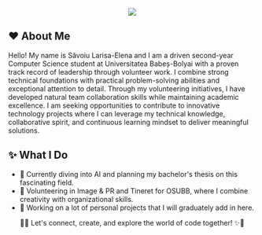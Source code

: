 <p align="center">
  <img src="https://capsule-render.vercel.app/api?text=✨%20Welcome!!!%20✨&animation=fadeIn&type=waving&color=gradient&customColorList=29&height=100&fontColor=FFFDD0&fontAlignY=35"/>
</p> 

<!--
**savoiu-larisa-elena/savoiu-larisa-elena** is a ✨ _special_ ✨ repository because its `README.md` (this file) appears on your GitHub profile.

Here are some ideas to get you started:

- 🔭 I’m currently working on ...
- 🌱 I’m currently learning ...
- 👯 I’m looking to collaborate on ...
- 🤔 I’m looking for help with ...
- 💬 Ask me about ...
- 📫 How to reach me: ...
- 😄 Pronouns: ...
- ⚡ Fun fact: ...
-->

## ❤️ About Me
Hello! My name is Săvoiu Larisa-Elena and I am a driven second-year Computer Science student at Universitatea Babeș-Bolyai with a proven track record of leadership through volunteer work. I combine strong technical foundations with practical problem-solving abilities and exceptional attention to detail. Through my volunteering initiatives, I have developed natural team collaboration skills while maintaining academic excellence. I am seeking opportunities to contribute to innovative technology projects where I can leverage my technical knowledge, collaborative spirit, and continuous learning mindset to deliver meaningful solutions.

## ✨ What I Do
- 📕 Currently diving into AI and planning my bachelor's thesis on this fascinating field.
- 🎀 Volunteering in Image & PR and Tineret for OSUBB, where I combine creativity with organizational skills.
- 📌 Working on a lot of personal projects that I will graduately add in here.

<p align="center"> 🌟✨ Let's connect, create, and explore the world of code together! ✨🌟 </p>
